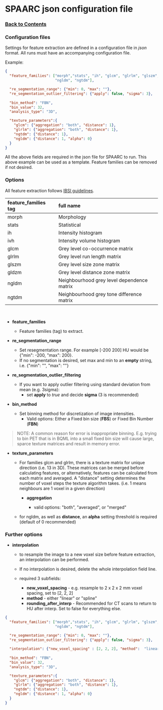 # SPAARC json configuration file

### [Back to Contents](README.md)


### Configuration files

Settings for feature extraction are defined in a configuration file in _json_ format. All runs must have an accompanying 
configuration file. 



Example:

```json
{
  "feature_families": ["morph","stats", "ih", "glcm", "glrlm", "glszm", "gldzm",
                       "ngldm", "ngtdm"],

  "re_segmentation_range": {"min": 0, "max": ""},
  "re_segmentation_outlier_filtering": {"apply": false, "sigma": 3},
  
  "bin_method": "FBN",
  "bin_value": 32,
  "analysis_type": "3D",

  "texture_parameters":{
    "glcm": {"aggregation": "both", "distance": 1},
    "glrlm": {"aggregation": "both", "distance": 1},
    "ngtdm": {"distance": 1},
    "ngldm": {"distance": 1, "alpha": 0}
  }
}
```

All the above fields are required in the json file for SPAARC to run. This above example can be used as a template.
Feature families can be removed if not desired.

### Options

All feature extraction follows [IBSI guidelines](https://arxiv.org/pdf/1612.07003.pdf).



| feature_families tag | full name                                  |
|:---------------------|:-------------------------------------------|
| morph                | Morphology                                 |
| stats                | Statistical                                |
| ih                   | Intensity histogram                        |
| ivh                  | Intensity volume histogram                 |
| glcm                 | Grey level co-occurrence matrix            |
| glrlm                | Grey level run length matrix               |
| glszm                | Grey level size zone matrix                |
| gldzm                | Grey level distance zone matrix            |
| ngldm                | Neighbourhood grey level dependence matrix |
| ngtdm                | Neighbourhood grey tone difference matrix  |



<br>

- **feature_families**
  - Feature families (tag) to extract.



- **re_segmentation_range** 
  - Set resegmentation range. For example [-200 200] HU would be {"min": -200, "max": 200}.
  - If no segmentation is desired, set max and min to an **empty** string, i.e. {"min": "", "max": ""}
  
- **re_segmentation_outlier_filtering** 
  - If you want to apply outlier filtering using standard deviation from mean (e.g. 3sigma):
    - set **apply** to _true_ and decide **sigma** (3 is recommended)

- **bin_method**
  - Set binning method for discretization of image intensities. 
    - Valid options: Either a Fixed bin size (**FBS**) or Fixed Bin Number (**FBN**)
>  NOTE: A common reason for error is inappropriate binning. 
>  E.g. trying to bin PET that is in BQML into a small fixed bin
> size will cause large, sparce texture matrices and result in memory error.
> 

- **texture_parameters** 
  - For families glcm and glrlm, there is a texture matrix for unique direction (i.e. 13 in 3D). These matrices 
can be merged before calculating features, or alternatively, features can be calculated from each matrix and averaged. 
A "distance" setting determines the number of voxel steps the texture  algorithm takes. (i.e. 1 means neighbours are 
1 voxel in a given direction)
    - **aggregation**
    
      - valid options: "both", "averaged", or "merged"

  - for ngldm, as well as **distance**, an **alpha** setting threshold is required (default of 0 recommended) 


### Further options

- **interpolation**
  - to resample the image to a new voxel size before feature extraction, an interpolation can be performed. 
  - If no interpolation is desired, delete the whole interpolation field line.

  - required 3 subfields:

    - **new_voxel_spacing** - e.g. resample to 2 x 2 x 2 mm voxel spacing, set to [2, 2, 2]
    - **method** - either "linear" or "spline"
    - **rounding_after_interp** - Recommended for CT scans to return to HU after interp. 
  Set to false for everything else.

```json
{
  "feature_families": ["morph","stats", "ih", "glcm", "glrlm", "glszm", "gldzm",
                       "ngldm", "ngtdm"],

  "re_segmentation_range": {"min": 0, "max": ""},
  "re_segmentation_outlier_filtering": {"apply": false, "sigma": 3},
  
  "interpolation": {"new_voxel_spacing" : [2, 2, 2], "method":  "linear", "rounding_after_interp":  true},
  
  "bin_method": "FBN",
  "bin_value": 32,
  "analysis_type": "3D",

  "texture_parameters":{
    "glcm": {"aggregation": "both", "distance": 1},
    "glrlm": {"aggregation": "both", "distance": 1},
    "ngtdm": {"distance": 1},
    "ngldm": {"distance": 1, "alpha": 0}
  }
}
```






<br><br><br><br><br><br><br><br>